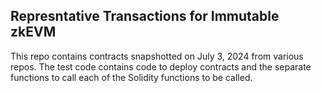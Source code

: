 ## Represntative Transactions for Immutable zkEVM

This repo contains contracts snapshotted on July 3, 2024 from various repos. The test code contains code to deploy contracts and the separate functions to call each of the Solidity functions to be called.


